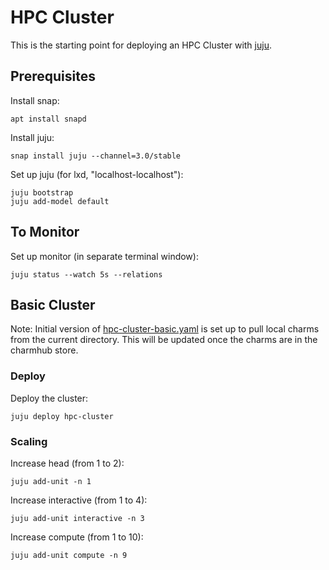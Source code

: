 # HPC Cluster

This is the starting point for deploying an HPC Cluster with
[juju](https://juju.is).

## Prerequisites

Install snap:

```
apt install snapd
```

Install juju:

```
snap install juju --channel=3.0/stable
```

Set up juju (for lxd, "localhost-localhost"):

```
juju bootstrap
juju add-model default
```

## To Monitor

Set up monitor (in separate terminal window):

```
juju status --watch 5s --relations
```

## Basic Cluster

Note: Initial version of
[hpc-cluster-basic.yaml](./hpc-cluster-base.yaml)
is set up to pull local charms from the current directory. This will
be updated once the charms are in the charmhub store.

### Deploy

Deploy the cluster:

```
juju deploy hpc-cluster
```

### Scaling

Increase head (from 1 to 2):

```
juju add-unit -n 1
```

Increase interactive (from 1 to 4):

```
juju add-unit interactive -n 3
```

Increase compute (from 1 to 10):

```
juju add-unit compute -n 9
```
